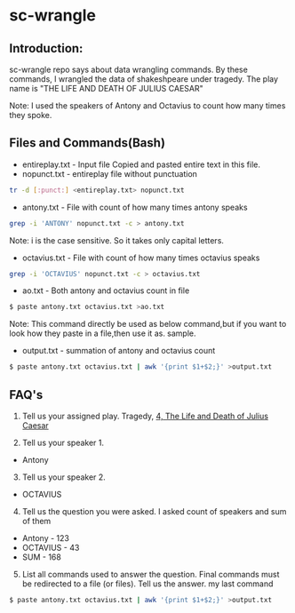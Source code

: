 # sc-wrangle
## Introduction:

sc-wrangle repo says about data wrangling commands. By these commands, I wrangled the data of shakeshpeare under tragedy. The play name is "THE LIFE AND DEATH OF JULIUS CAESAR"

Note: I used the speakers of Antony and Octavius to count how many times they spoke.

## Files and Commands(Bash)
* entireplay.txt - Input file
Copied and pasted entire text in this file.
* nopunct.txt - entireplay file without punctuation 

```bash
tr -d [:punct:] <entireplay.txt> nopunct.txt
```
* antony.txt - File with count of how many times antony speaks
```bash
grep -i 'ANTONY' nopunct.txt -c > antony.txt
```
Note: i is the case sensitive. So it takes only capital letters.

* octavius.txt - File with count of how many times octavius speaks
```bash
grep -i 'OCTAVIUS' nopunct.txt -c > octavius.txt
```
* ao.txt - Both antony and octavius count in file
```bash
$ paste antony.txt octavius.txt >ao.txt
```
Note: This command directly be used as below command,but if you want to look how they paste in a file,then use it as. sample.
* output.txt - summation of antony and octavius count
```bash
$ paste antony.txt octavius.txt | awk '{print $1+$2;}' >output.txt
```

## FAQ's
1. Tell us your assigned play.
Tragedy, [4, The Life and Death of Julius Caesar](http://shakespeare.mit.edu/julius_caesar/full.html)

2. Tell us your speaker 1.

* Antony

3. Tell us your speaker 2.

* OCTAVIUS

4. Tell us the question you were asked.
I asked count of speakers and sum of them

* Antony - 123
* OCTAVIUS - 43
* SUM - 168 
5. List all commands used to answer the question. Final commands must be redirected to a file (or files).
Tell us the answer.
my last command 
```bash 
$ paste antony.txt octavius.txt | awk '{print $1+$2;}' >output.txt
```
